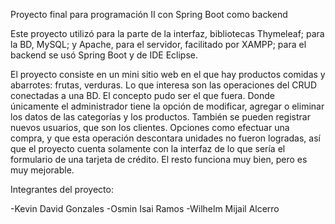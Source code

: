 Proyecto final para programación II con Spring Boot como backend

Este proyecto utilizó para la parte de la interfaz, bibliotecas Thymeleaf; para la BD, MySQL; y Apache, para el servidor, facilitado por XAMPP; para el backend se usó Spring Boot y de IDE Eclipse.

El proyecto consiste en un mini sitio web en el que hay productos comidas y abarrotes: frutas, verduras. Lo que interesa son las operaciones del CRUD conectadas a una BD. El concepto pudo ser el que fuera.
Donde únicamente el administrador tiene la opción de modificar, agregar o eliminar los datos de las categorías y los productos. También se pueden registrar nuevos usuarios, que son los clientes. Opciones como efectuar
una compra, y que esta operación descontara unidades no fueron logradas, así que el proyecto cuenta solamente con la interfaz de lo que sería el formulario de una tarjeta de crédito.
El resto funciona muy bien, pero es muy mejorable.

Integrantes del proyecto:

-Kevin David Gonzales
-Osmin Isai Ramos
-Wilhelm Mijail Alcerro
